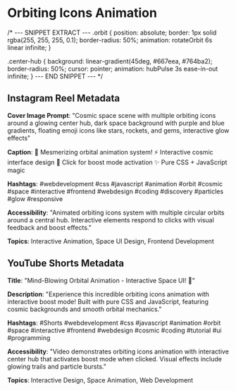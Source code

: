 # Orbiting Icons Animation

/* --- SNIPPET EXTRACT ---
.orbit {
    position: absolute;
    border: 1px solid rgba(255, 255, 255, 0.1);
    border-radius: 50%;
    animation: rotateOrbit 6s linear infinite;
}

.center-hub {
    background: linear-gradient(45deg, #667eea, #764ba2);
    border-radius: 50%;
    cursor: pointer;
    animation: hubPulse 3s ease-in-out infinite;
}
--- END SNIPPET --- */

## Instagram Reel Metadata

**Cover Image Prompt**: "Cosmic space scene with multiple orbiting icons around a glowing center hub, dark space background with purple and blue gradients, floating emoji icons like stars, rockets, and gems, interactive glow effects"

**Caption**:
🌌 Mesmerizing orbital animation system!
⚡ Interactive cosmic interface design
🚀 Click for boost mode activation
✨ Pure CSS + JavaScript magic

**Hashtags**: #webdevelopment #css #javascript #animation #orbit #cosmic #space #interactive #frontend #webdesign #coding #discovery #particles #glow #responsive

**Accessibility**: "Animated orbiting icons system with multiple circular orbits around a central hub. Interactive elements respond to clicks with visual feedback and boost effects."

**Topics**: Interactive Animation, Space UI Design, Frontend Development

## YouTube Shorts Metadata

**Title**: "Mind-Blowing Orbital Animation - Interactive Space UI! 🌌"

**Description**: "Experience this incredible orbiting icons animation with interactive boost mode! Built with pure CSS and JavaScript, featuring cosmic backgrounds and smooth orbital mechanics."

**Hashtags**: #Shorts #webdevelopment #css #javascript #animation #orbit #space #interactive #frontend #webdesign #cosmic #coding #tutorial #ui #programming

**Accessibility**: "Video demonstrates orbiting icons animation with interactive center hub that activates boost mode when clicked. Visual effects include glowing trails and particle bursts."

**Topics**: Interactive Design, Space Animation, Web Development